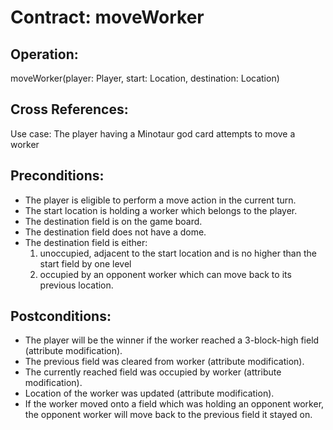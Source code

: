 # Contract: moveWorker

## Operation:
moveWorker(player: Player, start: Location, destination: Location)

## Cross References:
Use case: The player having a Minotaur god card attempts to move a worker

## Preconditions:
- The player is eligible to perform a move action in the current turn.
- The start location is holding a worker which belongs to the player.
- The destination field is on the game board.
- The destination field does not have a dome.
- The destination field is either:
  1) unoccupied, adjacent to the start location and is no higher than the start field by one level
  2) occupied by an opponent worker which can move back to its previous location.

## Postconditions:
- The player will be the winner if the worker reached a 3-block-high field (attribute modification).
- The previous field was cleared from worker (attribute modification).
- The currently reached field was occupied by worker (attribute modification).
- Location of the worker was updated (attribute modification).
- If the worker moved onto a field which was holding an opponent worker, the opponent worker will move back to the previous field it stayed on.
